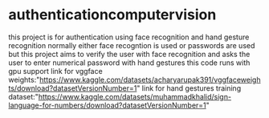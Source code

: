 # authenticationcomputervision
this project is for authentication using face recognition and hand gesture recognition
normally either face recogntion is used or passwords are used 
but this project aims to verify the user with face recognition and asks the user to enter numerical password with hand gestures
this code runs with gpu support 
link for vggface weights:"https://www.kaggle.com/datasets/acharyarupak391/vggfaceweights/download?datasetVersionNumber=1"
link for hand gestures training dataset:"https://www.kaggle.com/datasets/muhammadkhalid/sign-language-for-numbers/download?datasetVersionNumber=1"
